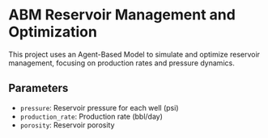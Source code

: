 # ABM Reservoir Management and Optimization
This project uses an Agent-Based Model to simulate and optimize reservoir management, focusing on production rates and pressure dynamics.

## Parameters
- `pressure`: Reservoir pressure for each well (psi)
- `production_rate`: Production rate (bbl/day)
- `porosity`: Reservoir porosity
